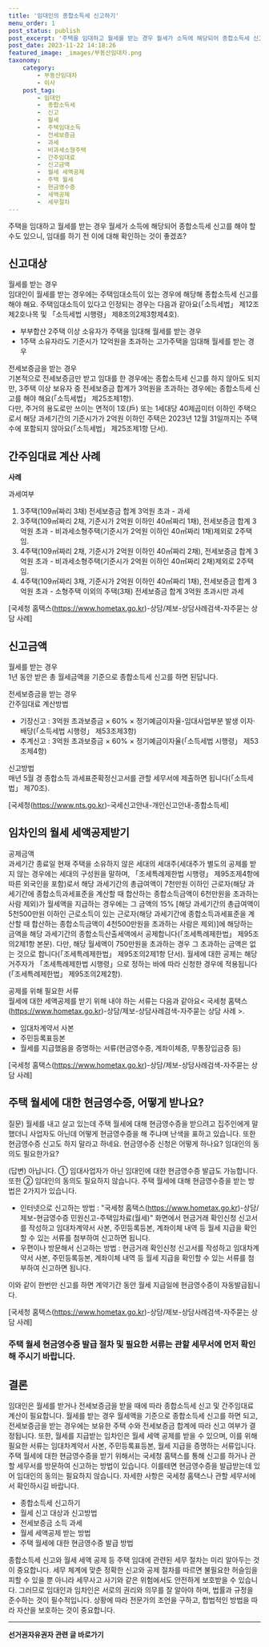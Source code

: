 ```yaml
---
title: '임대인의 종합소득세 신고하기'
menu_order: 1
post_status: publish
post_excerpt: '주택을 임대하고 월세를 받는 경우 월세가 소득에 해당되어 종합소득세 신고를 해야 할 수도 있으니, 임대를 하기 전 이에 대해 확인하는 것이 좋겠죠 '
post_date: 2023-11-22 14:18:26
featured_image: _images/부동산임대차.png
taxonomy:
    category:
        - 부동산임대차
        - 이사
    post_tag:
        - 임대인
        -  종합소득세
        -  신고
        -  월세
        -  주택임대소득
        -  전세보증금
        -  과세
        -  비과세소형주택
        -  간주임대료
        -  신고금액
        -  월세 세액공제
        -  주택 월세
        -  현금영수증
        -  세액공제
        -  세무절차
---
```



주택을 임대하고 월세를 받는 경우 월세가 소득에 해당되어 종합소득세 신고를 해야 할 수도 있으니, 임대를 하기 전 이에 대해 확인하는 것이 좋겠죠?

## 신고대상  

월세를 받는 경우  
임대인이 월세를 받는 경우에는 주택임대소득이 있는 경우에 해당해 종합소득세 신고를 해야 해요. 주택임대소득이 있다고 인정되는 경우는 다음과 같아요(「소득세법」 제12조제2호나목 및 「소득세법 시행령」 제8조의2제3항제4호).

- 부부합산 2주택 이상 소유자가 주택을 임대해 월세를 받는 경우
- 1주택 소유자라도 기준시가 12억원을 초과하는 고가주택을 임대해 월세를 받는 경우

전세보증금을 받는 경우  
기본적으로 전세보증금만 받고 임대를 한 경우에는 종합소득세 신고를 하지 않아도 되지만, 3주택 이상 보유자 중 전세보증금 합계가 3억원을 초과하는 경우에는 종합소득세 신고를 해야 해요(「소득세법」 제25조제1항).  
다만, 주거의 용도로만 쓰이는 면적이 1호(戶) 또는 1세대당 40제곱미터 이하인 주택으로서 해당 과세기간의 기준시가가 2억원 이하인 주택은 2023년 12월 31일까지는 주택 수에 포함되지 않아요(「소득세법」 제25조제1항 단서).

## 간주임대료 계산 사례  

**사례**  

과세여부  

1. 3주택(109㎡짜리 3채) 전세보증금 합계 3억원 초과 - 과세
2. 3주택(109㎡짜리 2채, 기준시가 2억원 이하인 40㎡짜리 1채), 전세보증금 합계 3억원 초과 - 비과세소형주택(기준시가 2억원 이하인 40㎡짜리 1채)제외로 2주택임.
3. 4주택(109㎡짜리 2채, 기준시가 2억원 이하인 40㎡짜리 2채), 전세보증금 합계 3억원 초과 - 비과세소형주택(기준시가 2억원 이하인 40㎡짜리 2채)제외로 2주택임.
4. 4주택(109㎡짜리 3채, 기준시가 2억원 이하인 40㎡짜리 1채), 전세보증금 합계 3억원 초과 - 소형주택 이외의 주택(3채) 전세보증금 합계 3억원 초과시만 과세

[국세청 홈택스(https://www.hometax.go.kr)-상담/제보-상담사례검색-자주묻는 상담 사례]  

## 신고금액  

월세를 받는 경우  
1년 동안 받은 총 월세금액을 기준으로 종합소득세 신고를 하면 된답니다.

전세보증금을 받는 경우  
간주임대료 계산방법  

- 기장신고 : 3억원 초과보증금 × 60% × 정기예금이자율-임대사업부분 발생 이자·배당(「소득세법 시행령」 제53조제3항)
- 추계신고 : 3억원 초과보증금 × 60% × 정기예금이자율(「소득세법 시행령」 제53조제4항)

신고방법  
매년 5월 경 종합소득 과세표준확정신고서를 관할 세무서에 제출하면 됩니다(「소득세법」 제70조).

[국세청(https://www.nts.go.kr)-국세신고안내-개인신고안내-종합소득세]  

## 임차인의 월세 세액공제받기  

공제금액  
과세기간 종료일 현재 주택을 소유하지 않은 세대의 세대주(세대주가 별도의 공제를 받지 않는 경우에는 세대의 구성원을 말하며, 「조세특례제한법 시행령」 제95조제4항에 따른 외국인을 포함)로서 해당 과세기간의 총급여액이 7천만원 이하인 근로자(해당 과세기간에 종합소득과세표준을 계산할 때 합산하는 종합소득금액이 6천만원을 초과하는 사람 제외)가 월세액을 지급하는 경우에는 그 금액의 15% [해당 과세기간의 총급여액이 5천500만원 이하인 근로소득이 있는 근로자(해당 과세기간에 종합소득과세표준을 계산할 때 합산하는 종합소득금액이 4천500만원을 초과하는 사람은 제외)]에 해당하는 금액을 해당 과세기간의 종합소득산출세액에서 공제합니다(「조세특례제한법」 제95조의2제1항 본문).
다만, 해당 월세액이 750만원을 초과하는 경우 그 초과하는 금액은 없는 것으로 합니다(「조세특례제한법」 제95조의2제1항 단서).
월세에 대한 공제는 해당 거주자가 「조세특례제한법 시행령」으로 정하는 바에 따라 신청한 경우에 적용됩니다(「조세특례제한법」 제95조의2제2항).

공제를 위해 필요한 서류  
월세에 대한 세액공제를 받기 위해 내야 하는 서류는 다음과 같아요< 국세청 홈택스(https://www.hometax.go.kr)-상담/제보-상담사례검색-자주묻는 상담 사례 >.

- 임대차계약서 사본
- 주민등록표등본
- 월세를 지급했음을 증명하는 서류(현금영수증, 계좌이체증, 무통장입금증 등)

[국세청 홈택스(https://www.hometax.go.kr)-상담/제보-상담사례검색-자주묻는 상담 사례]

## 주택 월세에 대한 현금영수증, 어떻게 받나요?  

질문) 월세를 내고 살고 있는데 주택 월세에 대해 현금영수증을 받으려고 집주인에게 말했더니 사업자도 아닌데 어떻게 현금영수증을 해 주냐며 난색을 표하고 있습니다. 또한 현금영수증 신고도 하지 말라고 하네요. 현금영수증 신청은 어떻게 하나요? 임대인의 동의도 필요한가요?

(답변) 아닙니다. ① 임대사업자가 아닌 임대인에 대한 현금영수증 발급도 가능합니다. 또한 ② 임대인의 동의도 필요하지 않습니다.
주택 월세에 대해 현금영수증을 받는 방법은 2가지가 있습니다.

- 인터넷으로 신고하는 방법 : "국세청 홈택스(https://www.hometax.go.kr)-상담/제보-현금영수증 민원신고-주택임차료(월세)" 화면에서 현금거래 확인신청 신고서를 작성하고 임대차계약서 사본, 주민등록등본, 계좌이체 내역 등 월세 지급을 확인할 수 있는 서류를 첨부하여 신고하면 됩니다.
- 우편이나 방문해서 신고하는 방법 : 현금거래 확인신청 신고서를 작성하고 임대차계약서 사본, 주민등록등본, 계좌이체 내역 등 월세 지급을 확인할 수 있는 서류를 첨부하여 신고하면 됩니다.

이와 같이 한번만 신고를 하면 계약기간 동안 월세 지급일에 현금영수증이 자동발급됩니다.

[국세청 홈택스(https://www.hometax.go.kr)-상담/제보-상담사례검색-자주묻는 상담 사례]

### 주택 월세 현금영수증 발급 절차 및 필요한 서류는 관할 세무서에 먼저 확인해 주시기 바랍니다.

## 결론  

임대인은 월세를 받거나 전세보증금을 받을 때에 따라 종합소득세 신고 및 간주임대료 계산이 필요합니다. 월세를 받는 경우 월세액을 기준으로 종합소득세 신고를 하면 되고, 전세보증금을 받는 경우에는 보유한 주택 수와 전세보증금 합계에 따라 신고 여부가 결정됩니다. 또한, 월세를 지급받는 임차인은 월세 세액 공제를 받을 수 있으며, 이를 위해 필요한 서류는 임대차계약서 사본, 주민등록표등본, 월세 지급을 증명하는 서류입니다. 주택 월세에 대한 현금영수증을 받기 위해서는 국세청 홈택스를 통해 신고를 하거나 관할 세무서를 방문하여 신고하는 방법이 있습니다. 이를테면 현금영수증을 발급받는데 있어 임대인의 동의는 필요하지 않습니다. 자세한 사항은 국세청 홈택스나 관할 세무서에서 확인하시길 바랍니다.  
- 종합소득세 신고하기
- 월세 신고 대상과 신고방법
- 전세보증금 소득 과세
- 월세 세액공제 받는 방법
- 주택 월세에 대한 현금영수증 발급 방법

종합소득세 신고와 월세 세액 공제 등 주택 임대에 관련된 세무 절차는 미리 알아두는 것이 중요합니다. 세무 체계에 맞춘 정확한 신고와 공제 절차를 따르면 불필요한 허슬임을 피할 수 있을 뿐 아니라 세무사고 사기와 같은 위험에서도 안전하게 보호받을 수 있습니다. 그러므로 임대인과 임차인은 서로의 권리와 의무를 잘 알아야 하며, 법률과 규정을 준수하는 것이 필수적입니다. 상황에 따라 전문가의 조언을 구하고, 합법적인 방법을 따라 자산을 보호하는 것이 중요합니다.
<!-- wp:separator -->
<hr class="wp-block-separator has-alpha-channel-opacity"/>
<!-- /wp:separator -->

<!-- wp:group {"backgroundColor":"base","layout":{"type":"constrained"}} -->
<div class="wp-block-group has-base-background-color has-background"><!-- wp:paragraph {"align":"center","fontSize":"medium"} -->
<p class="has-text-align-center has-large-font-size"><strong>선거권자유권자 관련 글 바로가기</strong></p>
<!-- /wp:paragraph -->


<!-- wp:latest-posts
{"categories":[{"id":7202,"count":19,"description":"","link":"https://uknowlaw.com/category/%ec%84%a0%ea%b1%b0%ea%b6%8c%ec%9e%90%ec%9c%a0%ea%b6%8c%ec%9e%90/","name":"선거권자유권자","slug":"선거권자유권자","taxonomy":"category","parent":0,"meta":[],"_links":{"self":[{"href":"https://uknowlaw.com/wp-json/wp/v2/categories/7202"}],"collection":[{"href":"https://uknowlaw.com/wp-json/wp/v2/categories"}],"about":[{"href":"https://uknowlaw.com/wp-json/wp/v2/taxonomies/category"}],"wp:post_type":[{"href":"https://uknowlaw.com/wp-json/wp/v2/posts?categories=7202"}],"curies":[{"name":"wp","href":"https://api.w.org/{rel}","templated":true}]}}],"postsToShow":100,"excerptLength":28,"postLayout":"grid","columns":2,"featuredImageAlign":"left","featuredImageSizeSlug":"large","fontSize":"small"} /--></div>
<!-- /wp:group -->